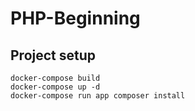 # PHP-Beginning

## Project setup
```
docker-compose build
docker-compose up -d
docker-compose run app composer install
```
